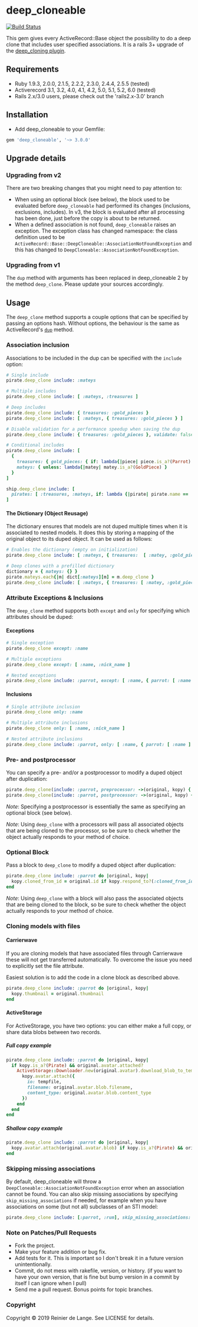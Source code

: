 # deep_cloneable

[![Build Status](https://travis-ci.org/moiristo/deep_cloneable.svg?branch=master)](https://travis-ci.org/moiristo/deep_cloneable)

This gem gives every ActiveRecord::Base object the possibility to do a deep clone that includes user specified associations. It is a rails 3+ upgrade of the [deep_cloning plugin](http://github.com/openminds/deep_cloning).

## Requirements

- Ruby 1.9.3, 2.0.0, 2.1.5, 2.2.2, 2.3.0, 2.4.4, 2.5.5 (tested)
- Activerecord 3.1, 3.2, 4.0, 4.1, 4.2, 5.0, 5.1, 5.2, 6.0 (tested)
- Rails 2.x/3.0 users, please check out the 'rails2.x-3.0' branch

## Installation

- Add deep_cloneable to your Gemfile:

```ruby
gem 'deep_cloneable', '~> 3.0.0'
```

## Upgrade details

### Upgrading from v2

There are two breaking changes that you might need to pay attention to:

- When using an optional block (see below), the block used to be evaluated before `deep_cloneable` had performed its changes (inclusions, exclusions, includes). In v3, the block is evaluated after all processing has been done, just before the copy is about to be returned.
- When a defined association is not found, `deep_cloneable` raises an exception. The exception class has changed namespace: the class definition used to be `ActiveRecord::Base::DeepCloneable::AssociationNotFoundException` and this has changed to `DeepCloneable::AssociationNotFoundException`.

### Upgrading from v1

The `dup` method with arguments has been replaced in deep_cloneable 2 by the method `deep_clone`. Please update your sources accordingly.

## Usage

The `deep_clone` method supports a couple options that can be specified by passing an options hash. Without options, the behaviour is the same as ActiveRecord's [`dup`](http://apidock.com/rails/ActiveRecord/Core/dup) method.

### Association inclusion

Associations to be included in the dup can be specified with the `include` option:

```ruby
# Single include
pirate.deep_clone include: :mateys

# Multiple includes
pirate.deep_clone include: [ :mateys, :treasures ]

# Deep includes
pirate.deep_clone include: { treasures: :gold_pieces }
pirate.deep_clone include: [ :mateys, { treasures: :gold_pieces } ]

# Disable validation for a performance speedup when saving the dup
pirate.deep_clone include: { treasures: :gold_pieces }, validate: false

# Conditional includes
pirate.deep_clone include: [
  {
    treasures: { gold_pieces: { if: lambda{|piece| piece.is_a?(Parrot) } } } },
    mateys: { unless: lambda{|matey| matey.is_a?(GoldPiece) }
  }
]

ship.deep_clone include: [
  pirates: [ :treasures, :mateys, if: lambda {|pirate| pirate.name == 'Jack Sparrow' } ]
]
```

#### The Dictionary (Object Reusage)

The dictionary ensures that models are not duped multiple times when it is associated to nested models. It does this by storing a mapping of the original object to its duped object. It can be used as follows:

```ruby
# Enables the dictionary (empty on initialization)
pirate.deep_clone include: [ :mateys, { treasures:  [ :matey, :gold_pieces ] } ], use_dictionary: true

# Deep clones with a prefilled dictionary
dictionary = { mateys: {} }
pirate.mateys.each{|m| dict[:mateys][m] = m.deep_clone }
pirate.deep_clone include: [ :mateys, { treasures: [ :matey, :gold_pieces ] } ], dictionary: dictionary
```

### Attribute Exceptions & Inclusions

The `deep_clone` method supports both `except` and `only` for specifying which attributes should be duped:

#### Exceptions

```ruby
# Single exception
pirate.deep_clone except: :name

# Multiple exceptions
pirate.deep_clone except: [ :name, :nick_name ]

# Nested exceptions
pirate.deep_clone include: :parrot, except: [ :name, { parrot: [ :name ] } ]
```

#### Inclusions

```ruby
# Single attribute inclusion
pirate.deep_clone only: :name

# Multiple attribute inclusions
pirate.deep_clone only: [ :name, :nick_name ]

# Nested attribute inclusions
pirate.deep_clone include: :parrot, only: [ :name, { parrot: [ :name ] } ]

```

### Pre- and postprocessor

You can specify a pre- and/or a postprocessor to modify a duped object after duplication:

```ruby
pirate.deep_clone(include: :parrot, preprocessor: ->(original, kopy) { kopy.cloned_from_id = original.id if kopy.respond_to?(:cloned_from_id) })
pirate.deep_clone(include: :parrot, postprocessor: ->(original, kopy) { kopy.cloned_from_id = original.id if kopy.respond_to?(:cloned_from_id) })
```

_Note_: Specifying a postprocessor is essentially the same as specifying an optional block (see below).

_Note_: Using `deep_clone` with a processors will pass all associated objects that are being cloned to the processor, so be sure to check whether the object actually responds to your method of choice.

### Optional Block

Pass a block to `deep_clone` to modify a duped object after duplication:

```ruby
pirate.deep_clone include: :parrot do |original, kopy|
  kopy.cloned_from_id = original.id if kopy.respond_to?(:cloned_from_id)
end
```

_Note_: Using `deep_clone` with a block will also pass the associated objects that are being cloned to the block, so be sure to check whether the object actually responds to your method of choice.

### Cloning models with files

#### Carrierwave

If you are cloning models that have associated files through Carrierwave these will not get transferred automatically. To overcome the issue you need to explicitly set the file attribute.

Easiest solution is to add the code in a clone block as described above.

```ruby
pirate.deep_clone include: :parrot do |original, kopy|
  kopy.thumbnail = original.thumbnail
end
```

#### ActiveStorage

For ActiveStorage, you have two options: you can either make a full copy, or share data blobs between two records.

##### Full copy example

```ruby
pirate.deep_clone include: :parrot do |original, kopy|
  if kopy.is_a?(Pirate) && original.avatar.attached?
    ActiveStorage::Downloader.new(original.avatar).download_blob_to_tempfile do |tempfile|
      kopy.avatar.attach({
        io: tempfile,
        filename: original.avatar.blob.filename,
        content_type: original.avatar.blob.content_type
      })
    end
  end
end
```

##### Shallow copy example

```ruby
pirate.deep_clone include: :parrot do |original, kopy|
  kopy.avatar.attach(original.avatar.blob) if kopy.is_a?(Pirate) && original.avatar.attached?
end
```

### Skipping missing associations

By default, deep_cloneable will throw a `DeepCloneable::AssociationNotFoundException` error when an association cannot be found. You can also skip missing associations by specifying `skip_missing_associations` if needed, for example when you have associations on some (but not all) subclasses of an STI model:

```ruby
pirate.deep_clone include: [:parrot, :rum], skip_missing_associations: true
```

### Note on Patches/Pull Requests

- Fork the project.
- Make your feature addition or bug fix.
- Add tests for it. This is important so I don't break it in a
  future version unintentionally.
- Commit, do not mess with rakefile, version, or history.
  (if you want to have your own version, that is fine but bump version in a commit by itself I can ignore when I pull)
- Send me a pull request. Bonus points for topic branches.

### Copyright

Copyright &copy; 2019 Reinier de Lange. See LICENSE for details.

